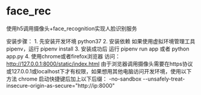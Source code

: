 # face_rec
使用h5调用摄像头+face_recognition实现人脸识别服务

安装步骤：
1.
先安装开发环境 python37
2.
安装依赖 如果使用虚拟环境管理工具pipenv，运行 pipenv install 
3.
安装成功后 运行 pipenv run app 或者 python app.py
4.
使用chrome或者firefox浏览器 访问：http://127.0.0.1:8000/static/index.html
由于浏览器调用摄像头需要在https协议或127.0.0.1或localhost下才有权限，如果想用其他电脑访问开发环境，使用以下方法
chrome 启动快捷键后加上以下后缀：
-no-sandbox --unsafely-treat-insecure-origin-as-secure="http://ip:8000"